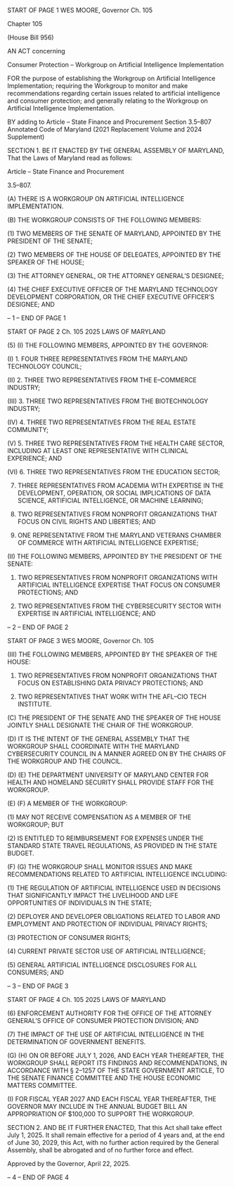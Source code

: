 START OF PAGE 1
WES MOORE, Governor Ch. 105

Chapter 105

(House Bill 956)

AN ACT concerning

Consumer Protection – Workgroup on Artificial Intelligence Implementation

FOR the purpose of establishing the Workgroup on Artificial Intelligence Implementation;
requiring the Workgroup to monitor and make recommendations regarding certain
issues related to artificial intelligence and consumer protection; and generally
relating to the Workgroup on Artificial Intelligence Implementation.

BY adding to
Article – State Finance and Procurement
Section 3.5–807
Annotated Code of Maryland
(2021 Replacement Volume and 2024 Supplement)

SECTION 1. BE IT ENACTED BY THE GENERAL ASSEMBLY OF MARYLAND,
That the Laws of Maryland read as follows:

Article – State Finance and Procurement

3.5–807.

(A) THERE IS A WORKGROUP ON ARTIFICIAL INTELLIGENCE
IMPLEMENTATION.

(B) THE WORKGROUP CONSISTS OF THE FOLLOWING MEMBERS:

(1) TWO MEMBERS OF THE SENATE OF MARYLAND, APPOINTED BY
THE PRESIDENT OF THE SENATE;

(2) TWO MEMBERS OF THE HOUSE OF DELEGATES, APPOINTED BY
THE SPEAKER OF THE HOUSE;

(3) THE ATTORNEY GENERAL, OR THE ATTORNEY GENERAL’S
DESIGNEE;

(4) THE CHIEF EXECUTIVE OFFICER OF THE MARYLAND
TECHNOLOGY DEVELOPMENT CORPORATION, OR THE CHIEF EXECUTIVE
OFFICER’S DESIGNEE; AND

– 1 –
END OF PAGE 1

START OF PAGE 2
Ch. 105 2025 LAWS OF MARYLAND

(5) (I) THE FOLLOWING MEMBERS, APPOINTED BY THE
GOVERNOR:

(I) 1. FOUR THREE REPRESENTATIVES FROM THE
MARYLAND TECHNOLOGY COUNCIL;

(II) 2. THREE TWO REPRESENTATIVES FROM THE
E–COMMERCE INDUSTRY;

(III) 3. THREE TWO REPRESENTATIVES FROM THE
BIOTECHNOLOGY INDUSTRY;

(IV) 4. THREE TWO REPRESENTATIVES FROM THE REAL
ESTATE COMMUNITY;

(V) 5. THREE TWO REPRESENTATIVES FROM THE HEALTH
CARE SECTOR, INCLUDING AT LEAST ONE REPRESENTATIVE WITH CLINICAL
EXPERIENCE; AND

(VI) 6. THREE TWO REPRESENTATIVES FROM THE
EDUCATION SECTOR;

7. THREE REPRESENTATIVES FROM ACADEMIA WITH
EXPERTISE IN THE DEVELOPMENT, OPERATION, OR SOCIAL IMPLICATIONS OF DATA
SCIENCE, ARTIFICIAL INTELLIGENCE, OR MACHINE LEARNING;

8. TWO REPRESENTATIVES FROM NONPROFIT
ORGANIZATIONS THAT FOCUS ON CIVIL RIGHTS AND LIBERTIES; AND

9. ONE REPRESENTATIVE FROM THE MARYLAND
VETERANS CHAMBER OF COMMERCE WITH ARTIFICIAL INTELLIGENCE EXPERTISE;

(II) THE FOLLOWING MEMBERS, APPOINTED BY THE PRESIDENT
OF THE SENATE:

1. TWO REPRESENTATIVES FROM NONPROFIT
ORGANIZATIONS WITH ARTIFICIAL INTELLIGENCE EXPERTISE THAT FOCUS ON
CONSUMER PROTECTIONS; AND

2. TWO REPRESENTATIVES FROM THE CYBERSECURITY
SECTOR WITH EXPERTISE IN ARTIFICIAL INTELLIGENCE; AND

– 2 –
END OF PAGE 2

START OF PAGE 3
WES MOORE, Governor Ch. 105

(III) THE FOLLOWING MEMBERS, APPOINTED BY THE SPEAKER
OF THE HOUSE:

1. TWO REPRESENTATIVES FROM NONPROFIT
ORGANIZATIONS THAT FOCUS ON ESTABLISHING DATA PRIVACY PROTECTIONS; AND

2. TWO REPRESENTATIVES THAT WORK WITH THE
AFL–CIO TECH INSTITUTE.

(C) THE PRESIDENT OF THE SENATE AND THE SPEAKER OF THE HOUSE
JOINTLY SHALL DESIGNATE THE CHAIR OF THE WORKGROUP.

(D) IT IS THE INTENT OF THE GENERAL ASSEMBLY THAT THE WORKGROUP
SHALL COORDINATE WITH THE MARYLAND CYBERSECURITY COUNCIL IN A MANNER
AGREED ON BY THE CHAIRS OF THE WORKGROUP AND THE COUNCIL.

(D) (E) THE DEPARTMENT UNIVERSITY OF MARYLAND CENTER FOR
HEALTH AND HOMELAND SECURITY SHALL PROVIDE STAFF FOR THE WORKGROUP.

(E) (F) A MEMBER OF THE WORKGROUP:

(1) MAY NOT RECEIVE COMPENSATION AS A MEMBER OF THE
WORKGROUP; BUT

(2) IS ENTITLED TO REIMBURSEMENT FOR EXPENSES UNDER THE
STANDARD STATE TRAVEL REGULATIONS, AS PROVIDED IN THE STATE BUDGET.

(F) (G) THE WORKGROUP SHALL MONITOR ISSUES AND MAKE
RECOMMENDATIONS RELATED TO ARTIFICIAL INTELLIGENCE INCLUDING:

(1) THE REGULATION OF ARTIFICIAL INTELLIGENCE USED IN
DECISIONS THAT SIGNIFICANTLY IMPACT THE LIVELIHOOD AND LIFE
OPPORTUNITIES OF INDIVIDUALS IN THE STATE;

(2) DEPLOYER AND DEVELOPER OBLIGATIONS RELATED TO LABOR
AND EMPLOYMENT AND PROTECTION OF INDIVIDUAL PRIVACY RIGHTS;

(3) PROTECTION OF CONSUMER RIGHTS;

(4) CURRENT PRIVATE SECTOR USE OF ARTIFICIAL INTELLIGENCE;

(5) GENERAL ARTIFICIAL INTELLIGENCE DISCLOSURES FOR ALL
CONSUMERS; AND

– 3 –
END OF PAGE 3

START OF PAGE 4
Ch. 105 2025 LAWS OF MARYLAND

(6) ENFORCEMENT AUTHORITY FOR THE OFFICE OF THE ATTORNEY
GENERAL’S OFFICE OF CONSUMER PROTECTION DIVISION; AND

(7) THE IMPACT OF THE USE OF ARTIFICIAL INTELLIGENCE IN THE
DETERMINATION OF GOVERNMENT BENEFITS.

(G) (H) ON OR BEFORE JULY 1, 2026, AND EACH YEAR THEREAFTER, THE
WORKGROUP SHALL REPORT ITS FINDINGS AND RECOMMENDATIONS, IN
ACCORDANCE WITH § 2–1257 OF THE STATE GOVERNMENT ARTICLE, TO THE
SENATE FINANCE COMMITTEE AND THE HOUSE ECONOMIC MATTERS COMMITTEE.

(I) FOR FISCAL YEAR 2027 AND EACH FISCAL YEAR THEREAFTER, THE
GOVERNOR MAY INCLUDE IN THE ANNUAL BUDGET BILL AN APPROPRIATION OF
$100,000 TO SUPPORT THE WORKGROUP.

SECTION 2. AND BE IT FURTHER ENACTED, That this Act shall take effect July
1, 2025. It shall remain effective for a period of 4 years and, at the end of June 30, 2029, this
Act, with no further action required by the General Assembly, shall be abrogated and of no
further force and effect.

Approved by the Governor, April 22, 2025.

– 4 –
END OF PAGE 4